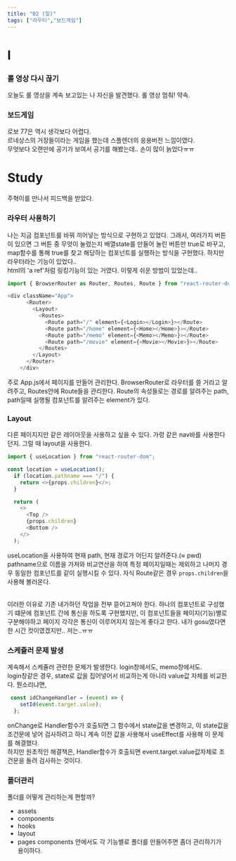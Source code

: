 ```yaml
---
title: "02 (일)"
tags: ["라우터","보드게임"]
---
```

# I
### 롤 영상 다시 끊기
오늘도 롤 영상을 계속 보고있는 나 자신을 발견했다. 롤 영상 멈춰! 약속.
### 보드게임
로보 77은 역시 생각보다 어렵다.   
르네상스의 거장들이라는 게임을 했는데 스플렌더의 응용버전 느낌이였다.   
무엇보다 오랜만에 공기가 보여서 공기를 해봤는데.. 손이 많이 늙었다ㅠㅠ
# Study
주혁이를 만나서 피드백을 받았다.
### 라우터 사용하기   
나는 지금 컴포넌트를 바꿔 끼어넣는 방식으로 구현하고 있었다. 그래서, 여러가지 버튼이 있으면 그 버튼 중 무엇이 눌렸는지 배열state를 만들어 눌린 버튼만 true로 바꾸고, map함수를 통해 true를 찾고 해당하는 컴포넌트를 실행하는 방식을 구현했다. 하지만 라우터라는 기능이 있었다..   
html의 'a ref'처럼 링킹기능이 있는 거였다. 이렇게 쉬운 방법이 있었는데..
```js
import { BrowserRouter as Router, Routes, Route } from "react-router-dom";

<div className="App">
      <Router>
        <Layout>
          <Routes>
            <Route path="/" element={<Login></Login>}></Route>
            <Route path="/home" element={<Home></Home>}></Route>
            <Route path="/memo" element={<Memo></Memo>}></Route>
            <Route path="/movie" element={<Movie></Movie>}></Route>
          </Routes>
        </Layout>
      </Router>
    </div>
```
주로 App.js에서 페이지를 만들어 관리한다. BrowserRouter로 라우터를 쓸 거라고 알려주고, Routes안에 Route들을 관리한다. Route의 속성들로는 경로를 알려주는 path, path일때 실행될 컴포넌트를 알려주는 element가 있다.
### Layout
다른 페이지지만 같은 레이아웃을 사용하고 싶을 수 있다. 가령 같은 nav바를 사용한다던지. 그럴 때 layout을 사용한다.
```js
import { useLocation } from "react-router-dom";

const location = useLocation();
  if (location.pathname === "/") {
    return <>{props.children}</>;
  }

  return (
    <>
      <Top />
      {props.children}
      <Bottom />
    </>
  );
```
useLocation을 사용하여 현재 path, 현재 경로가 어딘지 알려준다.($\approx$ pwd) pathname으로 이름을 가져와 비교연산을 하여 특정 페이지일때는 제외하고 나머지 경우 동일한 컴포넌트를 같이 실행시킬 수 있다. 자식 Route같은 경우 `props.children`을 사용해 볼러온다.
<br></br>

이러한 이유로 기존 내가하던 작업을 전부 뜯어고쳐야 한다. 하나의 컴포넌트로 구성했기 떄문에 컴포넌트 간에 통신을 하도록 구현했지만, 이 컴포넌트들을 페이지(기능)별로 구분해야하고 페이지 각각은 통신이 이루어지지 않는게 좋다고 한다. 내가 gosu였다면 한 시간 컷이였겠지만.. 저는..ㅠㅠ
### 스케쥴러 문제 발생   
계속해서 스케쥴러 관련한 문제가 발생한다. login창에서도, memo창에서도.   
login창같은 경우, state로 값을 집어넣어서 비교하는게 아니라 value값 자체를 비교한다. 뭔소리냐면, 
```js
 const idChangeHandler = (event) => {
    setId(event.target.value);
  };
```
onChange로 Handler함수가 호출되면 그 함수에서 state값을 변경하고, 이 state값을 조건문에 넣어 검사하려고 하니 계속 이전 값을 사용해서 useEffect를 사용해 이 문제를 해결했다.   
하지만 원초적인 해결책은, Handler함수가 호출되면 event.target.value값자체로 조건문을 돌려 검사하는 것이다.
### 폴더관리
폴더를 어떻게 관리하는게 편할까?
- assets
- components
- hooks
- layout
- pages
components 안에서도 각 기능별로 폴더를 만들어주면 좀더 관리하기가 용이하다.
